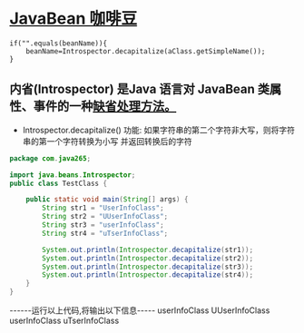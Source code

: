 # [JavaBean 咖啡豆](https://docs.oracle.com/javase/6/docs/api/java/beans/package-summary.html)

```code
if("".equals(beanName)){
    beanName=Introspector.decapitalize(aClass.getSimpleName());
}
```


## 内省(Introspector) 是Java 语言对 JavaBean 类属性、事件的一种[缺省处理方法。](https://www.cnblogs.com/uu5666/p/8601983.html)

- Introspector.decapitalize() 功能: 如果字符串的第二个字符非大写，则将字符串的第一个字符转换为小写 并返回转换后的字符


```java
package com.java265;

import java.beans.Introspector;
public class TestClass {

	public static void main(String[] args) {
		String str1 = "UserInfoClass";
		String str2 = "UUserInfoClass";
		String str3 = "userInfoClass";
		String str4 = "uTserInfoClass";

		System.out.println(Introspector.decapitalize(str1));
		System.out.println(Introspector.decapitalize(str2));
		System.out.println(Introspector.decapitalize(str3));
		System.out.println(Introspector.decapitalize(str4));
	}
}

```

------运行以上代码,将输出以下信息-----
userInfoClass
UUserInfoClass
userInfoClass
uTserInfoClass
